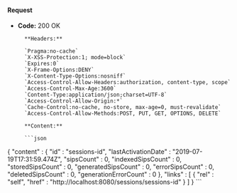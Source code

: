 #### Request

* **Code:** 200 OK

        **Headers:**

        `Pragma:no-cache`
        `X-XSS-Protection:1; mode=block`
        `Expires:0`
        `X-Frame-Options:DENY`
        `X-Content-Type-Options:nosniff`
        `Access-Control-Allow-Headers:authorization, content-type, scope`
        `Access-Control-Max-Age:3600`
        `Content-Type:application/json;charset=UTF-8`
        `Access-Control-Allow-Origin:*`
        `Cache-Control:no-cache, no-store, max-age=0, must-revalidate`
        `Access-Control-Allow-Methods:POST, PUT, GET, OPTIONS, DELETE`

        **Content:**

        ```json
    
{
  "content" : {
    "id" : "sessions-id",
    "lastActivationDate" : "2019-07-19T17:31:59.474Z",
    "sipsCount" : 0,
    "indexedSipsCount" : 0,
    "storedSipsCount" : 0,
    "generatedSipsCount" : 0,
    "errorSipsCount" : 0,
    "deletedSipsCount" : 0,
    "generationErrorCount" : 0
  },
  "links" : [ {
    "rel" : "self",
    "href" : "http://localhost:8080/sessions/sessions-id"
  } ]
}
        ```
